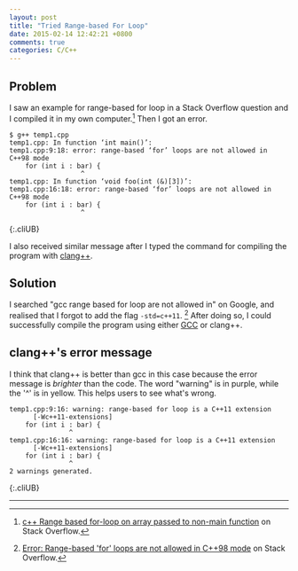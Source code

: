 ```yaml
---
layout: post
title: "Tried Range-based For Loop"
date: 2015-02-14 12:42:21 +0800
comments: true
categories: C/C++
---
```


Problem
---

I saw an example for range-based for loop in a Stack Overflow question
and I compiled it in my own computer.[^eg]  Then I got an error.

    $ g++ temp1.cpp
    temp1.cpp: In function ‘int main()’:
    temp1.cpp:9:18: error: range-based ‘for’ loops are not allowed in C++98 mode
        for (int i : bar) {
                      ^
    temp1.cpp: In function ‘void foo(int (&)[3])’:
    temp1.cpp:16:18: error: range-based ‘for’ loops are not allowed in C++98 mode
        for (int i : bar) {
                      ^
{:.cliUB}

<!-- more -->

I also received similar message after I typed the command for
compiling the program with [clang++].

Solution
---

I searched "gcc range based for loop are not allowed in" on Google,
and realised that I forgot to add the flag `-std=c++11`.  [^sol]
After doing so, I could successfully compile the program using either
[GCC] or clang++.

clang++'s error message
---

I think that clang++ is better than gcc in this case because the error
message is *brighter* than the code.  The word "warning" is in purple,
while the '^' is in yellow.  This helps users to see what's wrong.

    temp1.cpp:9:16: warning: range-based for loop is a C++11 extension
          [-Wc++11-extensions]
        for (int i : bar) {
                   ^
    temp1.cpp:16:16: warning: range-based for loop is a C++11 extension
          [-Wc++11-extensions]
        for (int i : bar) {
                   ^
    2 warnings generated.
{:.cliUB}

---
[^eg]:
    [c++ Range based for-loop on array passed to non-main function][p]
    on Stack Overflow.

[^sol]:
    [Error: Range-based 'for' loops are not allowed in C++98 mode][s]
    on Stack Overflow.

[p]: http://stackoverflow.com/a/26182985
[clang++]: http://clang.llvm.org/ "Another C++ compiler"
[GCC]: https://gcc.gnu.org/ "GNU Compiler Collection"
[s]: http://stackoverflow.com/a/22859334

